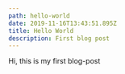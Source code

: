 ```yaml
---
path: hello-world
date: 2019-11-16T13:43:51.895Z
title: Hello World
description: First blog post
---
```

Hi, this is my first blog-post
